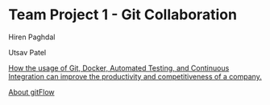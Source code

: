 # Team Project 1 - Git Collaboration 
<p class="h4">Hiren Paghdal </p> 
<p class="h4">Utsav Patel </p>

[How the usage of Git, Docker, Automated Testing, and Continuous Integration can improve the productivity and competitiveness of a company.](https://github.com/hpaghdal/GitProj1/blob/master/firstlink.md)

[About gitFlow](https://github.com/hpaghdal/GitProj1/blob/master/aboutgitflow.md)


